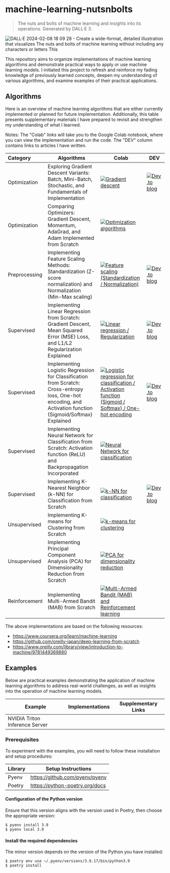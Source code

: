 # machine-learning-nutsnbolts

> The nuts and bolts of machine learning and insights into its operations. Generated by DALL·E 3.

![DALL·E 2024-02-08 18 09 28 - Create a wide-format, detailed illustration that visualizes _The nuts and bolts of machine learning_ without including any characters or letters  This](https://github.com/esakik/machine-learning-nutsnbolts/assets/44774033/845c0482-d8e6-41c1-8d10-827289af28c8)

This repository aims to organize implementations of machine learning algorithms and demonstrate practical ways to apply or use machine learning models.
I initiated this project to refresh and reinforce my fading knowledge of previously learned concepts, deepen my understanding of various algorithms, and examine examples of their practical applications.

## Algorithms

Here is an overview of machine learning algorithms that are either currently implemented or planned for future implementation.
Additionally, this table presents supplementary materials I have prepared to revisit and strengthen my understanding of what I learned.

Notes: The "Colab" links will take you to the Google Colab notebook, where you can view the implementation and run the code. The "DEV" column contains links to articles I have written.

| Category      | Algorithms                                                                                                                                                  | Colab                                                                                                                                                                                                                                                                                                     | DEV                                                                                                                                                                                                                    |
|:--------------|-------------------------------------------------------------------------------------------------------------------------------------------------------------|-----------------------------------------------------------------------------------------------------------------------------------------------------------------------------------------------------------------------------------------------------------------------------------------------------------|------------------------------------------------------------------------------------------------------------------------------------------------------------------------------------------------------------------------|
| Optimization  | Exploring Gradient Descent Variants: Batch, Mini-Batch, Stochastic, and Fundamentals of Implementation                                                      | [![Gradient descent](https://colab.research.google.com/assets/colab-badge.svg)](https://colab.research.google.com/github/esakik/machine-learning-nutsnbolts/blob/main/algorithms/optimization/gradient_descent.ipynb)                                                                                     | [![Dev.to blog](https://img.shields.io/badge/dev.to-0A0A0A?style=flat&logo=dev.to&logoColor=white)](https://dev.to/esakik/exploring-gradient-descent-after-implementing-linear-regression-from-scratch-i4e)            |
| Optimization  | Comparing Optimizers: Gradient Descent, Momentum, AdaGrad, and Adam Implemented from Scratch                                                                | [![Optimization algorithms](https://colab.research.google.com/assets/colab-badge.svg)](https://colab.research.google.com/github/esakik/machine-learning-nutsnbolts/blob/main/algorithms/optimization/optimizers_comparison.ipynb)                                                                         |                                                                                                                                                                                                                        |
| Preprocessing | Implementing Feature Scaling Methods: Standardization (Z-score normalization) and Normalization (Min-Max scaling)                                           | [![Feature scaling (Standardization / Normalization)](https://colab.research.google.com/assets/colab-badge.svg)](https://colab.research.google.com/github/esakik/machine-learning-nutsnbolts/blob/main/algorithms/preprocessing/feature_scaling.ipynb)                                                    | [![Dev.to blog](https://img.shields.io/badge/dev.to-0A0A0A?style=flat&logo=dev.to&logoColor=white)](https://dev.to/esakik/deciphering-standardization-and-normalization-understanding-feature-scaling-techniques-1cf5) |
| Supervised    | Implementing Linear Regression from Scratch: Gradient Descent, Mean Squared Error (MSE) Loss, and L1/L2 Regularization Explained                            | [![Linear regression / Regularization](https://colab.research.google.com/assets/colab-badge.svg)](https://colab.research.google.com/github/esakik/machine-learning-nutsnbolts/blob/main/algorithms/supervised/linear_regression.ipynb)                                                                    | [![Dev.to blog](https://img.shields.io/badge/dev.to-0A0A0A?style=flat&logo=dev.to&logoColor=white)](https://dev.to/esakik/re-learn-linear-regression-in-python-from-theory-to-practice-277m)                           |
| Supervised    | Implementing Logistic Regression for Classification from Scratch: Cross-entropy loss, One-hot encoding, and Activation function (Sigmoid/Softmax) Explained | [![Logistic regression for classification / Activation function (Sigmoid / Softmax) / One-hot encoding](https://colab.research.google.com/assets/colab-badge.svg)](https://colab.research.google.com/github/esakik/machine-learning-nutsnbolts/blob/main/algorithms/supervised/logistic_regression.ipynb) | [![Dev.to blog](https://img.shields.io/badge/dev.to-0A0A0A?style=flat&logo=dev.to&logoColor=white)](https://dev.to/esakik/brushing-up-on-logistic-regression-in-python-theory-to-practice-5ef4)                        |
| Supervised    | Implementing Neural Network for Classification from Scratch: Activation function (ReLU) and Backpropagation Incorporated                                    | [![Neural Network for classification](https://colab.research.google.com/assets/colab-badge.svg)](https://colab.research.google.com/github/esakik/machine-learning-nutsnbolts/blob/main/algorithms/supervised/neural_network_classification.ipynb)                                                         |                                                                                                                                                                                                                        |
| Supervised    | Implementing K-Nearest Neighbor (k-NN) for Classification from Scratch                                                                                      | [![k-NN for classification](https://colab.research.google.com/assets/colab-badge.svg)](https://colab.research.google.com/github/esakik/machine-learning-nutsnbolts/blob/main/algorithms/supervised/knn_classification.ipynb)                                                                              | [![Dev.to blog](https://img.shields.io/badge/dev.to-0A0A0A?style=flat&logo=dev.to&logoColor=white)](https://dev.to/esakik/brushing-up-on-k-nn-for-classification-in-python-theory-to-practice-phm)                     |
| Unsupervised  | Implementing K-means for Clustering from Scratch                                                                                                            | [![k-means for clustering](https://colab.research.google.com/assets/colab-badge.svg)](https://colab.research.google.com/github/esakik/machine-learning-nutsnbolts/blob/main/algorithms/unsupervised/kmeans_clustering.ipynb)                                                                              |                                                                                                                                                                                                                        |
| Unsupervised  | Implementing Principal Component Analysis (PCA) for Dimensionality Reduction from Scratch                                                                   | [![PCA for dimensionality reduction](https://colab.research.google.com/assets/colab-badge.svg)](https://colab.research.google.com/github/esakik/machine-learning-nutsnbolts/blob/main/algorithms/unsupervised/pca_dimensionality_reduction.ipynb)                                                         |                                                                                                                                                                                                                        |
| Reinforcement | Implementing Multi-Armed Bandit (MAB) from Scratch                                                                                                          | [![Multi-Armed Bandit (MAB) and Reinforcement learning](https://colab.research.google.com/assets/colab-badge.svg)](https://colab.research.google.com/github/esakik/machine-learning-nutsnbolts/blob/main/algorithms/reinforcement/multi_armed_bandits_ε_greedy.ipynb)                                     |                                                                                                                                                                                                                        |
                                                                                                                                                                                                             
The above implementations are based on the following resources:

- https://www.coursera.org/learn/machine-learning
- https://github.com/oreilly-japan/deep-learning-from-scratch
- https://www.oreilly.com/library/view/introduction-to-machine/9781449369880

## Examples

Below are practical examples demonstrating the application of machine learning algorithms to address real-world challenges, as well as insights into the operation of machine learning models.

| Example                        | Implementations | Supplementary Links |
|--------------------------------|-----------------|---------------------|
| NVIDIA Triton Inference Server |                 |                     |

### Prerequisites

To experiment with the examples, you will need to follow these installation and setup procedures:

| Library          | Setup Instructions             |
|------------------|--------------------------------|
| Pyenv            | https://github.com/pyenv/pyenv |
| Poetry           | https://python-poetry.org/docs |

#### Configuration of the Python version

Ensure that this version aligns with the version used in Poetry, then choose the appropriate version:

```shell
$ pyenv install 3.9
$ pyenv local 3.9
```

#### Install the required dependencies

The minor version depends on the version of the Python you have installed:

```shell
$ poetry env use ~/.pyenv/versions/3.9.17/bin/python3.9
$ poetry install
```
